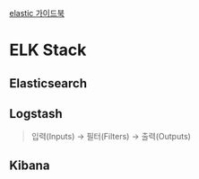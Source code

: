 [elastic 가이드북](https://esbook.kimjmin.net/)


# ELK Stack

## Elasticsearch

## Logstash

> 입력(Inputs) → 필터(Filters) → 출력(Outputs)

## Kibana
